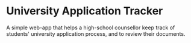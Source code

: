 # University Application Tracker

A simple web-app that helps a high-school counsellor keep track of students' university application process, and to review their documents.